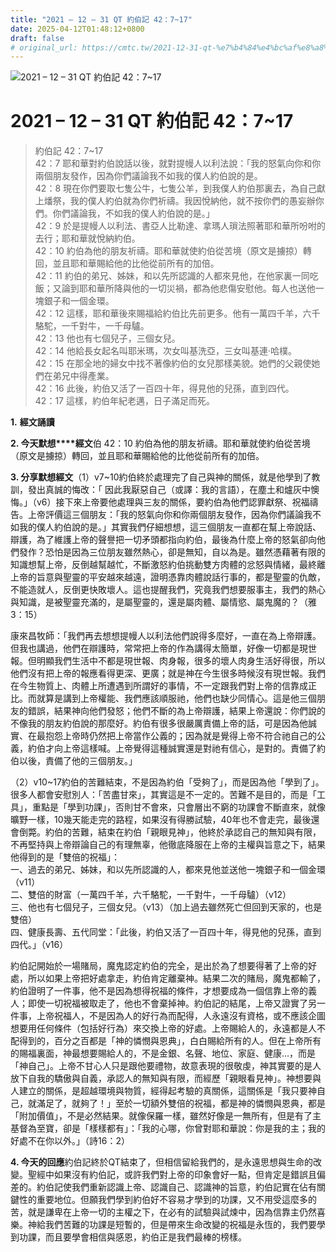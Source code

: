 ```yaml
---
title: "2021 – 12 – 31 QT 約伯記 42：7~17"
date: 2025-04-12T01:48:12+0800
draft: false
# original_url: https://cmtc.tw/2021-12-31-qt-%e7%b4%84%e4%bc%af%e8%a8%98-42%ef%bc%9a717
---
```


![2021 – 12 – 31 QT 約伯記 42：7\~17](/images/qt.jpg   "2021 – 12 – 31 QT 約伯記 42：7\~17")

# 2021 – 12 – 31 QT 約伯記 42：7\~17

> 約伯記 42：7\~17  
> 42：7 耶和華對約伯說話以後，就對提幔人以利法說：「我的怒氣向你和你兩個朋友發作，因為你們議論我不如我的僕人約伯說的是。  
> 42：8 現在你們要取七隻公牛，七隻公羊，到我僕人約伯那裏去，為自己獻上燔祭，我的僕人約伯就為你們祈禱。我因悅納他，就不按你們的愚妄辦你們。你們議論我，不如我的僕人約伯說的是。」  
> 42：9 於是提幔人以利法、書亞人比勒達、拿瑪人瑣法照著耶和華所吩咐的去行；耶和華就悅納約伯。  
> 42：10 約伯為他的朋友祈禱。耶和華就使約伯從苦境（原文是擄掠）轉回，並且耶和華賜給他的比他從前所有的加倍。  
> 42：11 約伯的弟兄、姊妹，和以先所認識的人都來見他，在他家裏一同吃飯；又論到耶和華所降與他的一切災禍，都為他悲傷安慰他。每人也送他一塊銀子和一個金環。  
> 42：12 這樣，耶和華後來賜福給約伯比先前更多。他有一萬四千羊，六千駱駝，一千對牛，一千母驢。  
> 42：13 他也有七個兒子，三個女兒。  
> 42：14 他給長女起名叫耶米瑪，次女叫基洗亞，三女叫基連‧哈樸。  
> 42：15 在那全地的婦女中找不著像約伯的女兒那樣美貌。她們的父親使她們在弟兄中得產業。  
> 42：16 此後，約伯又活了一百四十年，得見他的兒孫，直到四代。  
> 42：17 這樣，約伯年紀老邁，日子滿足而死。

**1.** **經文誦讀**

**2. 今天默想****經文**伯 42：10 約伯為他的朋友祈禱。耶和華就使約伯從苦境（原文是擄掠）轉回，並且耶和華賜給他的比他從前所有的加倍。

**3. 分享默想經文**（1）v7\~10約伯終於處理完了自己與神的關係，就是他學到了教訓，發出真誠的悔改：「 因此我厭惡自己（或譯：我的言語），在塵土和爐灰中懊悔。」（v6）接下來上帝要他處理與三友的關係，要約伯為他們認罪獻祭、祝福禱告。上帝評價這三個朋友：「我的怒氣向你和你兩個朋友發作，因為你們議論我不如我的僕人約伯說的是。」其實我們仔細想想，這三個朋友一直都在幫上帝說話、辯護，為了維護上帝的聲譽把一切矛頭都指向約伯，最後為什麼上帝的怒氣卻向他們發作？恐怕是因為三位朋友雖然熱心，卻是無知，自以為是。雖然憑藉著有限的知識想幫上帝，反倒越幫越忙，不斷激怒約伯挑動雙方肉體的忿怒與情緒，最終離上帝的旨意與聖靈的平安越來越遠，證明憑靠肉體說話行事的，都是聖靈的仇敵，不能造就人，反倒更快敗壞人。這也提醒我們，究竟我們想要服事主，我們的熱心與知識，是被聖靈充滿的，是屬聖靈的，還是屬肉體、屬情慾、屬鬼魔的？（雅3：15）

康來昌牧師：「我們再去想想提幔人以利法他們說得多麼好，一直在為上帝辯護。但我也講過，他們在辯護時，常常把上帝的作為講得太簡單，好像一切都是現世報。但明顯我們生活中不都是現世報、肉身報，很多的壞人肉身生活好得很，所以他們沒有把上帝的報應看得更深、更廣；就是神在今生很多時候沒有現世報。我們在今生物質上、肉體上所遭遇到所謂好的事情，不一定跟我們對上帝的信靠成正比。而就算是講到上帝權能、我們應該順服祂，他們也缺少同情心。這是他三個朋友的錯誤，結果神向他們發怒；他們不斷的為上帝辯護，結果上帝還說：你們說的不像我的朋友約伯說的那麼好。約伯有很多很嚴厲責備上帝的話，可是因為他誠實、在最抱怨上帝時仍然把上帝當作公義的；因為就是覺得上帝不符合祂自己的公義，約伯才向上帝這樣喊。上帝覺得這種誠實還是對祂有信心，是對的。責備了約伯以後，責備了他的三個朋友。」

（2）v10\~17約伯的苦難結束，不是因為約伯「受夠了」，而是因為他「學到了」。很多人都會安慰別人：「苦盡甘來」，其實這是不一定的。苦難不是目的，而是「工具」，重點是「學到功課」，否則甘不會來，只會層出不窮的功課會不斷直來，就像曠野一樣，10幾天能走完的路程，如果沒有得勝試驗，40年也不會走完，最後還會倒斃。約伯的苦難，結束在約伯「親眼見神」，他終於承認自己的無知與有限，不再堅持與上帝辯論自己的有理無辜，他徹底降服在上帝的主權與旨意之下，結果他得到的是「雙倍的祝福」：  
一、過去的弟兄、姊妹，和以先所認識的人，都來見他並送他一塊銀子和一個金環（v11）  
二、雙倍的財富（一萬四千羊，六千駱駝，一千對牛，一千母驢）（v12）  
三、他也有七個兒子，三個女兒。（v13）（加上過去雖然死亡但回到天家的，也是雙倍）  
四、健康長壽、五代同堂：「此後，約伯又活了一百四十年，得見他的兒孫，直到四代。」（v16）

約伯記開始於一場賭局，魔鬼認定約伯的完全，是出於為了想要得著了上帝的好處，所以如果上帝把好處拿走，約伯肯定離棄神。結果二次的賭局，魔鬼都輸了，約伯證明了一件事，他不是因為想得祝福的條件，才想要成為一個信靠上帝的義人；即使一切祝福被取走了，他也不會棄掉神。約伯記的結尾，上帝又證實了另一件事，上帝祝福人，不是因為人的好行為而配得，人永遠沒有資格，或不應該企圖想要用任何條件（包括好行為）來交換上帝的好處。上帝賜給人的，永遠都是人不配得到的，百分之百都是「神的憐憫與恩典」，白白賜給所有的人。但在上帝所有的賜福裏面，神最想要賜給人的，不是金銀、名聲、地位、家庭、健康…，而是「神自己」。上帝不甘心人只是跟他要禮物，故意表現的很敬虔，神其實要的是人放下自我的驕傲與自義，承認人的無知與有限，而經歷「親眼看見神」。神想要與人建立的關係，是超越環境與物質，經得起考驗的真關係，這關係是「我只要神自己，就滿足了，就夠了！」至於一切額外雙倍的祝福，都是神的憐憫與恩典，都是「附加價值」，不是必然結果。就像保羅一樣，雖然好像是一無所有，但是有了主基督為至寶，卻是「樣樣都有」：「我的心哪，你曾對耶和華說：你是我的主；我的好處不在你以外。」（詩16：2）

**4. 今天的回應**約伯記終於QT結束了，但相信留給我們的，是永遠思想與生命的改變。聖經中如果沒有約伯記，或許我們對上帝的印象會好一點，但肯定是錯誤且偏差的。約伯記使我們重新認識上帝、認識自己、認識神的旨意，約伯記實在佔有關鍵性的重要地位。但願我們學到約伯好不容易才學到的功課，又不用受這麼多的苦，就是謙卑在上帝一切的主權之下，在必有的試驗與試煉中，因為信靠主仍然喜樂。神給我們苦難的功課是短暫的，但是帶來生命改變的祝福是永恆的，我們要學到功課，而且要學會相信與感恩，約伯正是我們最棒的榜樣。